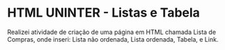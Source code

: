 # HTML UNINTER - Listas e Tabela
Realizei atividade de criação de uma página em HTML chamada Lista de Compras, onde inseri: Lista não ordenada, Lista ordenada, Tabela, e Link.
